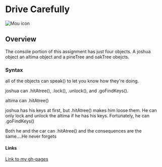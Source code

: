 # Drive Carefully

![Mou icon](https://1.gravatar.com/avatar/62539740ccb04068d3fb63de56283de3?d=https%3A%2F%2Fidenticons.github.com%2F4bd3e293dde9f011ff70db60cf87e2cb.png&r=x&s=140)

## Overview

The console portion of this assignment has just four objects. A joshua object an altima object and a pineTree and oakTree obejcts.

### Syntax

all of the objects can speak() to let you know how they're doing.

joshua can .hitAtree(), .lock(), .unlock(), and .goFindKeys(). 

altima can .hitAtree()

joshua has his keys at first, but .hitAtree() makes him loose them. He can only lock and unlock the altima if he has his keys. Fortunately, he can .goFindKeys()

Both he and the car can .hitAtree() and the consequences are the same....He never forgets


#### Links

[Link to my gh-pages](http://joshuamaxwell.github.io/jquery-practice)

